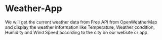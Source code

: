 # Weather-App
We will get the current weather data from Free API from OpenWeatherMap and display the weather information like Temperature,  Weather condition, Humidity and Wind Speed according to the city on our website or app.
